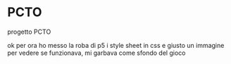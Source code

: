 # PCTO
progetto PCTO


ok per ora ho messo la roba di p5 i style sheet in css e giusto un immagine per vedere se funzionava, mi garbava come sfondo del gioco 
